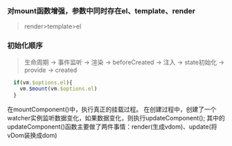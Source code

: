 ### 对mount函数增强，参数中同时存在el、template、render
> render>template>el

### 初始化顺序
> 生命周期 -> 事件监听 -> 渲染 -> beforeCreated -> 注入 -> state初始化 -> provide -> created

```js
  if(vm.$options.el){
    vm.$mount(vm.$options.el)
  }
```

在mountComponent()中，执行真正的挂载过程。
在创建过程中，创建了一个watcher实例监听数据变化，如果数据变化，则执行updateComponent();
其中的updateComponent()函数主要做了两件事情：render(生成vdom)、update(将vDom装换成dom)

